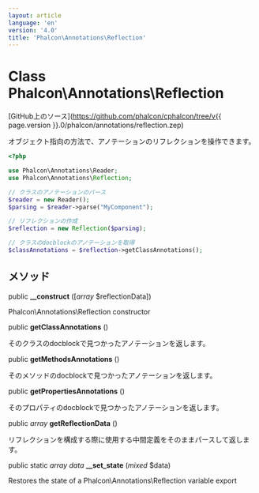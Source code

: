 ```yaml
---
layout: article
language: 'en'
version: '4.0'
title: 'Phalcon\Annotations\Reflection'
---
```

# Class **Phalcon\Annotations\Reflection**

[GitHub上のソース](https://github.com/phalcon/cphalcon/tree/v{{ page.version }}.0/phalcon/annotations/reflection.zep)

オブジェクト指向の方法で、アノテーションのリフレクションを操作できます。

```php
<?php

use Phalcon\Annotations\Reader;
use Phalcon\Annotations\Reflection;

// クラスのアノテーションのパース
$reader = new Reader();
$parsing = $reader->parse("MyComponent");

// リフレクションの作成
$reflection = new Reflection($parsing);

// クラスのdocblockのアノテーションを取得
$classAnnotations = $reflection->getClassAnnotations();

```

## メソッド

public **__construct** ([*array* $reflectionData])

Phalcon\Annotations\Reflection constructor

public **getClassAnnotations** ()

そのクラスのdocblockで見つかったアノテーションを返します。

public **getMethodsAnnotations** ()

そのメソッドのdocblockで見つかったアノテーションを返します。

public **getPropertiesAnnotations** ()

そのプロパティのdocblockで見つかったアノテーションを返します。

public *array* **getReflectionData** ()

リフレクションを構成する際に使用する中間定義をそのままパースして返します。

public static *array data* **__set_state** (*mixed* $data)

Restores the state of a Phalcon\Annotations\Reflection variable export